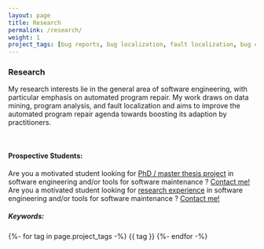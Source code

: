 ```yaml
---
layout: page
title: Research
permalink: /research/
weight: 1
project_tags: [bug reports, bug localization, fault localization, bug characteristics, program analysis, program comprehension, mining software repositories, software metrics, fix patterns, patches, program repair, debugging, fix ingredients, code change actions, donor code, patch generation, code representations, patch assessment, bug classification, repository analysis, vulnerability repair, bug detection]
---
```


### **Research**
My research interests lie in the general area of software engineering, with particular emphasis on automated program repair. My work draws on data mining, program analysis, and fault localization and aims to improve the automated program repair agenda towards boosting its adaption by practitioners.

<br>

<!-- #### Research Interests:
* Automated Program Repair
* Automated Fault Localization
* Fix Pattern Mining
* Mining Software Repositories
* Machine Learning and Natural Language Processing for Software Engineering
* Empirical Software Engineering. -->

<!-- #### Research Group
 <i class="fa-solid fa-screwdriver-wrench"></i> <a href="https://aprtsm.github.io/" target="_blank">Automated Program Repair and Tools for Software Maintenance</a> -->

#### Prospective Students:

<div class="card card-body">
	<div class="alert alert-danger text-left">
Are you a motivated student looking for <u>PhD / master thesis project</u> in 
software engineering and/or tools for software maintenance ? 
<a href="/">Contact me!</a>
</div>
	<div class="alert alert-danger text-left">
Are you a motivated student looking for <u>research experience</u> in 
software engineering and/or tools for software maintenance ? 
<a href="/">Contact me!</a>
</div>
	<h5 class="card-title">
		Keywords:
	</h5>
	<p class="card-text">
		{%- for tag in page.project_tags -%}
		<span class="badge badge-pill text-primary border border-primary ml-1">{{ tag }}</span>
		{%- endfor -%}
	</p>
</div>



